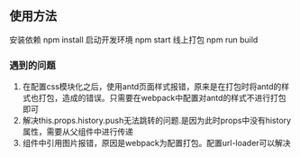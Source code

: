 
## 使用方法 
安装依赖 npm install
启动开发环境 npm start
线上打包 npm run build


### 遇到的问题
1. 在配置css模块化之后，使用antd页面样式报错，原来是在打包时将antd的样式也打包，造成的错误。只需要在webpack中配置对antd的样式不进行打包即可
2. 解决this.props.history.push无法跳转的问题.是因为此时props中没有history属性，需要从父组件中进行传递  
3. 组件中引用图片报错，原因是webpack为配置打包。配置url-loader可以解决